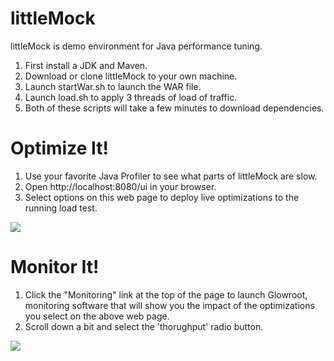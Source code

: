 # littleMock

littleMock is demo environment for Java performance tuning.

1. First install a JDK and Maven.
2. Download or clone littleMock to your own machine.
3. Launch startWar.sh to launch the WAR file.
4. Launch load.sh to apply 3 threads of load of traffic.
5. Both of these scripts will take a few minutes to download dependencies.


# Optimize It!
1. Use your favorite Java Profiler to see what parts of littleMock are slow.
2. Open http://localhost:8080/ui in your browser.
3. Select options on this web page to deploy live optimizations to the running load test.

![](https://cloud.githubusercontent.com/assets/175773/24088253/416d1078-0cf6-11e7-874d-c82044120bcd.png)

# Monitor It!
1. Click the "Monitoring" link at the top of the page to launch Glowroot, monitoring software that will show you the impact of the optimizations you select on the above web page.
2. Scroll down a bit and select the 'thorughput' radio button.

![](https://cloud.githubusercontent.com/assets/175773/24088328/134fa4d4-0cf7-11e7-9271-239aa058d1da.png)
